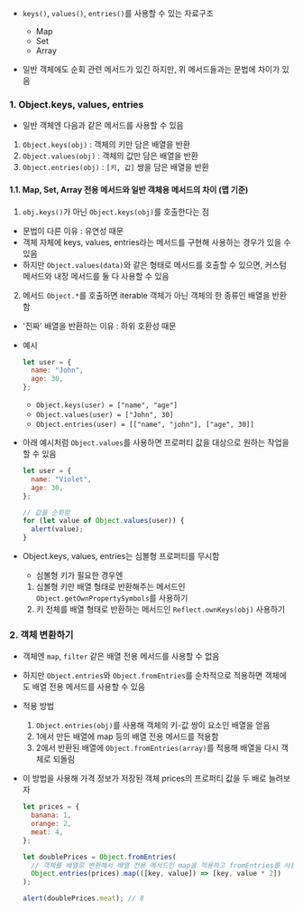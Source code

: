 - `keys()`, `values()`, `entries()`를 사용할 수 있는 자료구조

  - Map
  - Set
  - Array

- 일반 객체에도 순회 관련 메서드가 있긴 하지만, 위 메서드들과는 문법에 차이가 있음

### 1. Object.keys, values, entries

- 일반 객체엔 다음과 같은 메서드를 사용할 수 있음

1. `Object.keys(obj)` : 객체의 키만 담은 배열을 반환
2. `Object.values(obj)` : 객체의 값만 담은 배열을 반환
3. `Object.entries(obj)` : `[키, 값]` 쌍을 담은 배열을 반환

#### 1.1. Map, Set, Array 전용 메서드와 일반 객체용 메서드의 차이 (맵 기준)

1. `obj.keys()`가 아닌 `Object.keys(obj)`를 호출한다는 점

- 문법이 다른 이유 : 유연성 때문
- 객체 자체에 keys, values, entries라는 메서드를 구현해 사용하는 경우가 있을 수 있음
- 하지만 `Object.values(data)`와 같은 형태로 메서드를 호출할 수 있으면, 커스텀 메서드와 내장 메서드를 둘 다 사용할 수 있음

2. 메서드 `Object.*`를 호출하면 iterable 객체가 아닌 객체의 한 종류인 배열을 반환함

- '진짜' 배열을 반환하는 이유 : 하위 호환성 때문
- 예시

  ```javascript
  let user = {
    name: "John",
    age: 30,
  };
  ```

  - `Object.keys(user) = ["name", "age"]`
  - `Object.values(user) = ["John", 30]`
  - `Object.entries(user) = [["name", "john"], ["age", 30]]`

- 아래 예시처럼 `Object.values`를 사용하면 프로퍼티 값을 대상으로 원하는 작업을 할 수 있음

  ```javascript
  let user = {
    name: "Violet",
    age: 30,
  };

  // 값을 순회함
  for (let value of Object.values(user)) {
    alert(value);
  }
  ```

- Object.keys, values, entries는 심볼형 프로퍼티를 무시함
  - 심볼형 키가 필요한 경우엔
  1. 심볼형 키만 배열 형태로 반환해주는 메서드인 `Object.getOwnPropertySymbols`를 사용하기
  2. 키 전체를 배열 형태로 반환하는 메서드인 `Reflect.ownKeys(obj)` 사용하기

### 2. 객체 변환하기

- 객체엔 `map`, `filter` 같은 배열 전용 메서드를 사용할 수 없음
- 하지만 `Object.entries`와 `Object.fromEntries`를 순차적으로 적용하면 객체에도 배열 전용 메서드를 사용할 수 있음
- 적용 방법

  1. `Object.entries(obj)`를 사용해 객체의 키-값 쌍이 요소인 배열을 얻음
  2. 1에서 만든 배열에 map 등의 배열 전용 메서드를 적용함
  3. 2에서 반환된 배열에 `Object.fromEntries(array)`를 적용해 배열을 다시 객체로 되돌림

- 이 방법을 사용해 가격 정보가 저장된 객체 prices의 프로퍼티 값을 두 배로 늘려보자

  ```javascript
  let prices = {
    banana: 1,
    orange: 2,
    meat: 4,
  };

  let doublePrices = Object.fromEntries(
    // 객체를 배열로 변환해서 배열 전용 메서드인 map을 적용하고 fromEntries를 사용해 배열을 다시 객체로 되돌립니다.
    Object.entries(prices).map(([key, value]) => [key, value * 2])
  );

  alert(doublePrices.meat); // 8
  ```
